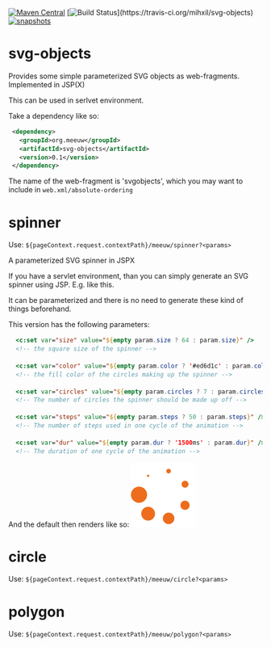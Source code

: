  [![Maven Central](https://img.shields.io/maven-central/v/org.meeuw/svg-objects.svg?label=Maven%20Central)](https://search.maven.org/search?q=g:%22org.meeuw%22%20AND%20a:%22svg-objects%22)
[![Build Status](https://travis-ci.org/mihxil/svg-objects.svg?)](https://travis-ci.org/mihxil/svg-objects)
[![snapshots](https://img.shields.io/nexus/s/https/oss.sonatype.org/org.meeuw/svg-objects.svg)](https://oss.sonatype.org/content/repositories/staging/org/meeuw/svg-objects/)
# svg-objects

Provides some simple parameterized SVG objects as web-fragments. Implemented in JSP(X)

This can be used in serlvet environment.

Take a dependency like so:
```xml
 <dependency>
   <groupId>org.meeuw</groupId>
   <artifactId>svg-objects</artifactId>
   <version>0.1</version>
 </dependency>
```
The name of the web-fragment is 'svgobjects', which you may want to include in `web.xml/absolute-ordering`

# spinner

Use:  `${pageContext.request.contextPath}/meeuw/spinner?<params>`

A parameterized SVG spinner in JSPX

If you have a servlet environment, than you can simply generate an SVG spinner using JSP. E.g. like this.

It can be parameterized and there is no need to generate these kind of things beforehand.

This version has the following parameters:
```jsp
  <c:set var="size" value="${empty param.size ? 64 : param.size}" />
  <!-- the square size of the spinner -->

  <c:set var="color" value="${empty param.color ? '#ed6d1c' : param.color}" />
  <!-- the fill color of the circles making up the spinner -->

  <c:set var="circles" value="${empty param.circles ? 7 : param.circles}" />
  <!-- The number of circles the spinner should be made up off -->

  <c:set var="steps" value="${empty param.steps ? 50 : param.steps}" />
  <!-- The number of steps used in one cycle of the animation -->

  <c:set var="dur" value="${empty param.dur ? '1500ms' : param.dur}" />
  <!-- The duration of one cycle of the animation -->
```
And the default then renders like so:
<img src="./spinner.svg">

# circle

Use:  `${pageContext.request.contextPath}/meeuw/circle?<params>`


# polygon

Use:  `${pageContext.request.contextPath}/meeuw/polygon?<params>`
